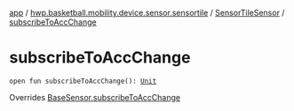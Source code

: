 [app](../../index.md) / [hwp.basketball.mobility.device.sensor.sensortile](../index.md) / [SensorTileSensor](index.md) / [subscribeToAccChange](.)

# subscribeToAccChange

`open fun subscribeToAccChange(): `[`Unit`](https://kotlinlang.org/api/latest/jvm/stdlib/kotlin/-unit/index.html)

Overrides [BaseSensor.subscribeToAccChange](../../hwp.basketball.mobility.device.sensor/-base-sensor/subscribe-to-acc-change.md)

